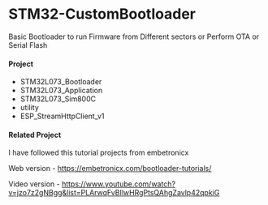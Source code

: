 # STM32-CustomBootloader
Basic Bootloader to run Firmware from Different sectors or Perform OTA or Serial Flash

#### Project
- STM32L073_Bootloader
- STM32L073_Application
- STM32L073_Sim800C
- utility
- ESP_StreamHttpClient_v1

 #### Related Project 

I have followed this tutorial projects from embetronicx

Web version - https://embetronicx.com/bootloader-tutorials/

Video version - https://www.youtube.com/watch?v=jzo7z2gNBgg&list=PLArwqFvBIlwHRgPtsQAhgZavlp42qpkiG

